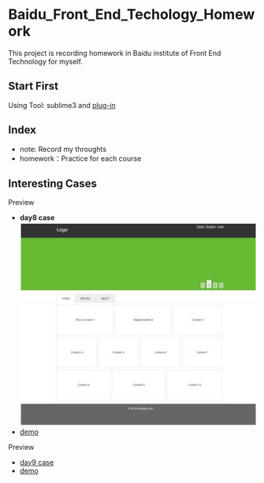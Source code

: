# Baidu_Front_End_Techology_Homework
This project is recording homework in Baidu institute of Front End Technology for myself.
## Start First
Using Tool: sublime3 and [plug-in](http://alloyteam.github.io/CodeGuide/#check-sublime3)
## Index
+ note: Record my throughts
+ homework：Practice for each course
## Interesting Cases
Preview  
+ **day8 case**
![day8 case](homework/day8/day8%20project.PNG)  
+ [demo](http://htmlpreview.github.io/?https://github.com/wolf-li/Baidu_Front_End_Techology_Homework/blob/main/homework/day8/day8.html)  

Preview   
+ [day9 case](/homework/day9/day9%20project.jpg)  
+ [demo](http://htmlpreview.github.io/?https://github.com/wolf-li/Baidu_Front_End_Techology_Homework/blob/main/homework/day9/day9.html)